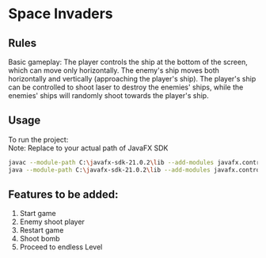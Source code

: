 # Space Invaders  

## Rules
Basic gameplay: 
The player controls the ship at the bottom of the screen, which can move only horizontally. The enemy's ship moves both horizontally and vertically (approaching the player's ship). The player's ship can be controlled to shoot laser to destroy the enemies' ships, while the enemies' ships will randomly shoot towards the player's ship.

## Usage
To run the project:  
Note: Replace to your actual path of JavaFX SDK
```bash
javac --module-path C:\javafx-sdk-21.0.2\lib --add-modules javafx.controls,javafx.fxml SpaceInvadersGame.java
java --module-path C:\javafx-sdk-21.0.2\lib --add-modules javafx.controls,javafx.fxml SpaceInvadersGame
```

## Features to be added:
1. Start game
2. Enemy shoot player
3. Restart game
4. Shoot bomb
5. Proceed to endless Level

